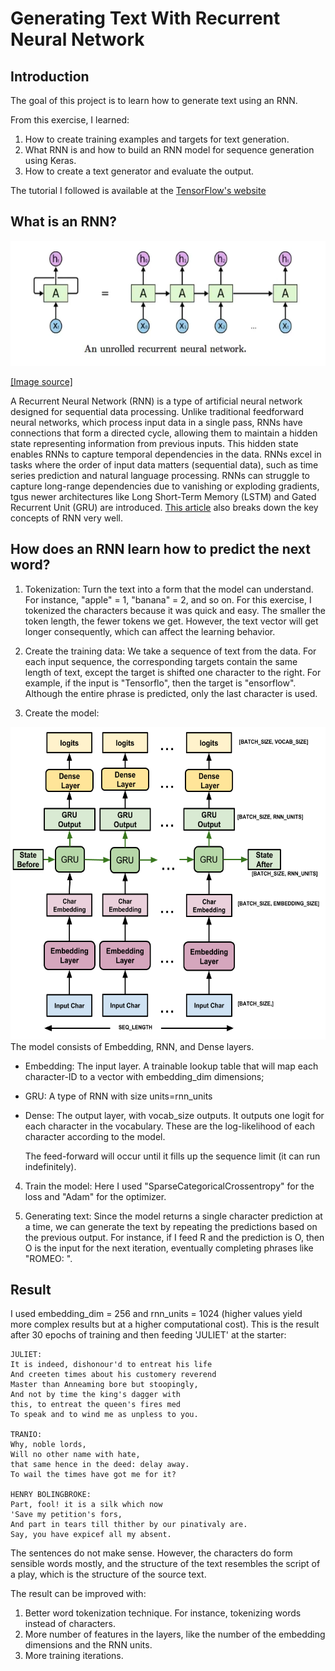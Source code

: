 # Generating Text With Recurrent Neural Network

## Introduction

The goal of this project is to learn how to generate text using an RNN.

From this exercise, I learned:
1. How to create training examples and targets for text generation.
2. What RNN is and how to build an RNN model for sequence generation using Keras.
3. How to create a text generator and evaluate the output.

The tutorial I followed is available at the [TensorFlow's website](https://www.tensorflow.org/text/tutorials/text_generation)

## What is an RNN?

<img src="rnn.png" height="200">

[[Image source]](https://aditi-mittal.medium.com/understanding-rnn-and-lstm-f7cdf6dfc14e)

A Recurrent Neural Network (RNN) is a type of artificial neural network designed for sequential data processing. Unlike traditional feedforward neural networks, which process input data in a single pass, RNNs have connections that form a directed cycle, allowing them to maintain a hidden state representing information from previous inputs. This hidden state enables RNNs to capture temporal dependencies in the data. RNNs excel in tasks where the order of input data matters (sequential data), such as time series prediction and natural language processing. RNNs can struggle to capture long-range dependencies due to vanishing or exploding gradients, tgus newer architectures like Long Short-Term Memory (LSTM) and Gated Recurrent Unit (GRU) are introduced. [This article](https://aditi-mittal.medium.com/understanding-rnn-and-lstm-f7cdf6dfc14e) also breaks down the key concepts of RNN very well. 

## How does an RNN learn how to predict the next word?

1. Tokenization:
   Turn the text into a form that the model can understand. For instance, "apple" = 1, "banana" = 2, and so on. For this exercise, I tokenized the characters because it was quick and easy. The smaller the token length, the fewer tokens we get. However, the text vector will get longer consequently, which can affect the learning behavior. 

2. Create the training data:
   We take a sequence of text from the data. For each input sequence, the corresponding targets contain the same length of text, except the target is shifted one character to the right. For example, if the input is "Tensorflo", then the target is "ensorflow". Although the entire phrase is predicted, only the last character is used. 

3. Create the model:
  <img src="architecture.png" height="500">
   The model consists of Embedding, RNN, and Dense layers.
   
* Embedding: The input layer. A trainable lookup table that will map each character-ID to a vector with embedding_dim dimensions;
* GRU: A type of RNN with size units=rnn_units
* Dense: The output layer, with vocab_size outputs. It outputs one logit for each character in the vocabulary. These are the log-likelihood of each character according to the model.

  The feed-forward will occur until it fills up the sequence limit (it can run indefinitely). 

4. Train the model:
   Here I used "SparseCategoricalCrossentropy" for the loss and "Adam" for the optimizer. 

5. Generating text:
   Since the model returns a single character prediction at a time, we can generate the text by repeating the predictions based on the previous output. For instance, if I feed R and the prediction is O, then O is the input for the next iteration, eventually completing phrases like "ROMEO: ".

## Result

I used embedding_dim = 256 and rnn_units = 1024 (higher values yield more complex results but at a higher computational cost). This is the result after 30 epochs of training and then feeding 'JULIET' at the starter:

```
JULIET:
It is indeed, dishonour'd to entreat his life
And creeten times about his customery reverend
Master than Anneaming bore but stoopingly,
And not by time the king's dagger with
this, to entreat the queen's fires med
To speak and to wind me as unpless to you.

TRANIO:
Why, noble lords,
Will no other name with hate,
that same hence in the deed: delay away.
To wail the times have got me for it?

HENRY BOLINGBROKE:
Part, fool! it is a silk which now
'Save my petition's fors,
And part in tears till thither by our pinativaly are.
Say, you have expicef all my absent.
```
The sentences do not make sense. However, the characters do form sensible words mostly, and the structure of the text resembles the script of a play, which is the structure of the source text.

The result can be improved with:
1. Better word tokenization technique. For instance, tokenizing words instead of characters. 
2. More number of features in the layers, like the number of the embedding dimensions and the RNN units.
3. More training iterations.

